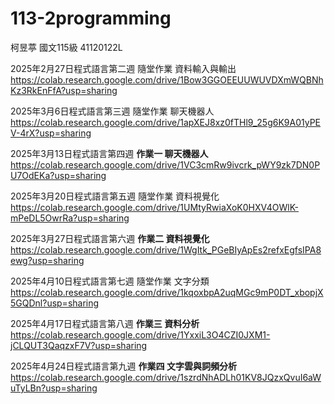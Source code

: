 # 113-2programming
柯昱葶 國文115級 41120122L

2025年2月27日程式語言第二週 隨堂作業 資料輸入與輸出
https://colab.research.google.com/drive/1Bow3GGOEEUUWUVDXmWQBNhKz3RkEnFfA?usp=sharing

2025年3月6日程式語言第三週 隨堂作業 聊天機器人
https://colab.research.google.com/drive/1apXEJ8xz0fTHl9_25g6K9A01yPEV-4rX?usp=sharing

2025年3月13日程式語言第四週 **作業一 聊天機器人**
https://colab.research.google.com/drive/1VC3cmRw9ivcrk_pWY9zk7DN0PU7OdEKa?usp=sharing

2025年3月20日程式語言第五週 隨堂作業 資料視覺化
https://colab.research.google.com/drive/1UMtyRwiaXoK0HXV4OWlK-mPeDL5OwrRa?usp=sharing

2025年3月27日程式語言第六週 **作業二 資料視覺化**
https://colab.research.google.com/drive/1WgItk_PGeBIyApEs2refxEgfsIPA8ewg?usp=sharing

2025年4月10日程式語言第七週 隨堂作業 文字分類
https://colab.research.google.com/drive/1kqoxbpA2uqMGc9mP0DT_xbopjX5GQDnl?usp=sharing

2025年4月17日程式語言第八週 **作業三 資料分析**
https://colab.research.google.com/drive/1YxxiL3O4CZI0JXM1-jCLQUT3QaqzxF7V?usp=sharing

2025年4月24日程式語言第九週 **作業四 文字雲與詞頻分析**
https://colab.research.google.com/drive/1szrdNhADLh01KV8JQzxQvuI6aWuTyLBn?usp=sharing

